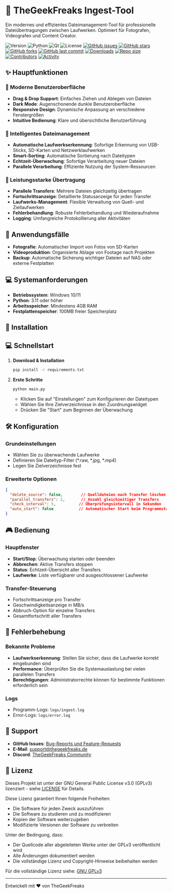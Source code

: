 # 🚀 TheGeekFreaks Ingest-Tool

Ein modernes und effizientes Dateimanagement-Tool für professionelle Dateiübertragungen zwischen Laufwerken. Optimiert für Fotografen, Videografen und Content Creator.

![Version](https://img.shields.io/github/v/release/The-Geek-Freaks/Ingest-Tool?include_prereleases)
![Python](https://img.shields.io/badge/python-3.11+-green.svg)
![Qt](https://img.shields.io/badge/Qt-6.5+-purple.svg)
![License](https://img.shields.io/github/license/The-Geek-Freaks/Ingest-Tool)
[![GitHub issues](https://img.shields.io/github/issues/The-Geek-Freaks/Ingest-Tool)](https://github.com/The-Geek-Freaks/Ingest-Tool/issues)
[![GitHub stars](https://img.shields.io/github/stars/The-Geek-Freaks/Ingest-Tool)](https://github.com/The-Geek-Freaks/Ingest-Tool/stargazers)
[![GitHub forks](https://img.shields.io/github/forks/The-Geek-Freaks/Ingest-Tool)](https://github.com/The-Geek-Freaks/Ingest-Tool/network)
[![GitHub last commit](https://img.shields.io/github/last-commit/The-Geek-Freaks/Ingest-Tool)](https://github.com/The-Geek-Freaks/Ingest-Tool/commits/main)
[![Downloads](https://img.shields.io/github/downloads/The-Geek-Freaks/Ingest-Tool/total)](https://github.com/The-Geek-Freaks/Ingest-Tool/releases)
[![Repo size](https://img.shields.io/github/repo-size/The-Geek-Freaks/Ingest-Tool)](https://github.com/The-Geek-Freaks/Ingest-Tool)
[![Contributors](https://img.shields.io/github/contributors/The-Geek-Freaks/Ingest-Tool)](https://github.com/The-Geek-Freaks/Ingest-Tool/graphs/contributors)
[![Activity](https://img.shields.io/github/commit-activity/m/The-Geek-Freaks/Ingest-Tool)](https://github.com/The-Geek-Freaks/Ingest-Tool/graphs/commit-activity)

## ✨ Hauptfunktionen

### 📁 Moderne Benutzeroberfläche
- **Drag & Drop Support**: Einfaches Ziehen und Ablegen von Dateien
- **Dark Mode**: Augenschonende dunkle Benutzeroberfläche
- **Responsive Design**: Dynamische Anpassung an verschiedene Fenstergrößen
- **Intuitive Bedienung**: Klare und übersichtliche Benutzerführung

### 🔄 Intelligentes Dateimanagement
- **Automatische Laufwerkserkennung**: Sofortige Erkennung von USB-Sticks, SD-Karten und Netzwerklaufwerken
- **Smart-Sorting**: Automatische Sortierung nach Dateitypen
- **Echtzeit-Überwachung**: Sofortige Verarbeitung neuer Dateien
- **Parallele Verarbeitung**: Effiziente Nutzung der System-Ressourcen

### 🔄 Leistungsstarke Übertragung
- **Parallele Transfers**: Mehrere Dateien gleichzeitig übertragen
- **Fortschrittsanzeige**: Detaillierte Statusanzeige für jeden Transfer
- **Laufwerks-Management**: Flexible Verwaltung von Quell- und Ziellaufwerken
- **Fehlerbehandlung**: Robuste Fehlerbehandlung und Wiederaufnahme
- **Logging**: Umfangreiche Protokollierung aller Aktivitäten

## 🎯 Anwendungsfälle

- **Fotografie**: Automatischer Import von Fotos von SD-Karten
- **Videoproduktion**: Organisierte Ablage von Footage nach Projekten
- **Backup**: Automatische Sicherung wichtiger Dateien auf NAS oder externe Festplatten

## 💻 Systemanforderungen

- **Betriebssystem**: Windows 10/11
- **Python**: 3.11 oder höher
- **Arbeitsspeicher**: Mindestens 4GB RAM
- **Festplattenspeicher**: 100MB freier Speicherplatz

## 🚀 Installation

## 💻 Schnellstart

1. **Download & Installation**
   ```bash
   pip install -r requirements.txt
   ```

2. **Erste Schritte**
   ```bash
   python main.py
   ```
   - Klicken Sie auf "Einstellungen" zum Konfigurieren der Dateitypen
   - Wählen Sie Ihre Zielverzeichnisse in den Zuordnungswidget
   - Drücken Sie "Start" zum Beginnen der Überwachung

## 🛠️ Konfiguration

### Grundeinstellungen
- Wählen Sie zu überwachende Laufwerke
- Definieren Sie Dateityp-Filter (*.raw, *.jpg, *.mp4)
- Legen Sie Zielverzeichnisse fest

### Erweiterte Optionen
```json
{
  "delete_source": false,        // Quelldateien nach Transfer löschen
  "parallel_transfers": 2,       // Anzahl gleichzeitiger Transfers
  "check_interval": 5,          // Überprüfungsintervall in Sekunden
  "auto_start": false           // Automatischer Start beim Programmstart
}
```

## 🎮 Bedienung

### Hauptfenster
- **Start/Stop**: Überwachung starten oder beenden
- **Abbrechen**: Aktive Transfers stoppen
- **Status**: Echtzeit-Übersicht aller Transfers
- **Laufwerke**: Liste verfügbarer und ausgeschlossener Laufwerke

### Transfer-Steuerung
- Fortschrittsanzeige pro Transfer
- Geschwindigkeitsanzeige in MB/s
- Abbruch-Option für einzelne Transfers
- Gesamtfortschritt aller Transfers

## 🔧 Fehlerbehebung

### Bekannte Probleme
- **Laufwerkserkennung**: Stellen Sie sicher, dass die Laufwerke korrekt eingebunden sind
- **Performance**: Überprüfen Sie die Systemauslastung bei vielen parallelen Transfers
- **Berechtigungen**: Administratorrechte können für bestimmte Funktionen erforderlich sein

### Logs
- Programm-Logs: `logs/ingest.log`
- Error-Logs: `logs/error.log`

## 📱 Support

- **GitHub Issues**: [Bug-Reports und Feature-Requests](https://github.com/The-Geek-Freaks/Ingest-Tool/issues)
- **E-Mail**: support@thegeekfreaks.de
- **Discord**: [TheGeekFreaks Community](https://discord.gg/thegeekfreaks)

## 📄 Lizenz

Dieses Projekt ist unter der GNU General Public License v3.0 (GPLv3) lizenziert - siehe [LICENSE](LICENSE) für Details.

Diese Lizenz garantiert Ihnen folgende Freiheiten:
- Die Software für jeden Zweck auszuführen
- Die Software zu studieren und zu modifizieren
- Kopien der Software weiterzugeben
- Modifizierte Versionen der Software zu verbreiten

Unter der Bedingung, dass:
- Der Quellcode aller abgeleiteten Werke unter der GPLv3 veröffentlicht wird
- Alle Änderungen dokumentiert werden
- Die vollständige Lizenz und Copyright-Hinweise beibehalten werden

Für die vollständige Lizenz siehe: [GNU GPLv3](https://www.gnu.org/licenses/gpl-3.0.en.html)

---
Entwickelt mit ❤️ von TheGeekFreaks
